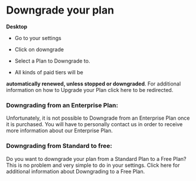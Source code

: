 # Downgrade your plan



**Desktop** 

* Go to your settings


* Click on downgrade


* Select a Plan to Downgrade to.


* All kinds of paid tiers will be

**automatically renewed, unless stopped or downgraded**.
  For additional information on how to Upgrade your Plan click here to be redirected.

   
 ### Downgrading from an Enterprise Plan:

 Unfortunately, it is not possible to Downgrade from an Enterprise Plan once it is purchased. You will have to personally contact us in order to receive more information about our Enterprise Plan.

   
 ### Downgrading from Standard to free:

 Do you want to downgrade your plan from a Standard Plan to a Free Plan? This is no problem and very simple to do in your settings. Click here for additional information about Downgrading to a Free Plan.

 